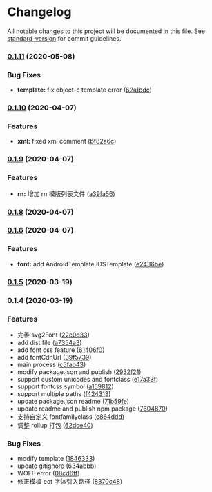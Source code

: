 # Changelog

All notable changes to this project will be documented in this file. See [standard-version](https://github.com/conventional-changelog/standard-version) for commit guidelines.

### [0.1.11](https://github.com/convertSvg/svg-to-fonts/compare/v0.1.10...v0.1.11) (2020-05-08)


### Bug Fixes

* **template:** fix object-c template error ([62a1bdc](https://github.com/convertSvg/svg-to-fonts/commit/62a1bdc3a694a9fd75a144dc0c16a9d52289eaa0))

### [0.1.10](https://github.com/convertSvg/svg-to-fonts/compare/v0.1.9...v0.1.10) (2020-04-07)


### Features

* **xml:** fixed xml comment ([bf82a6c](https://github.com/convertSvg/svg-to-fonts/commit/bf82a6c4635814bf4398a0daf12a90d203e01781))

### [0.1.9](https://github.com/convertSvg/svg-to-fonts/compare/v0.1.8...v0.1.9) (2020-04-07)


### Features

* **rn:** 增加 rn 模版列表文件 ([a39fa56](https://github.com/convertSvg/svg-to-fonts/commit/a39fa56269b43eba635bb0d8ea760b2dd0695fee))

### [0.1.8](https://github.com/convertSvg/svg-to-fonts/compare/v0.1.6...v0.1.8) (2020-04-07)

### [0.1.6](https://github.com/convertSvg/svg-to-fonts/compare/v0.1.5...v0.1.6) (2020-04-07)


### Features

* **font:** add AndroidTemplate iOSTemplate ([e2436be](https://github.com/convertSvg/svg-to-fonts/commit/e2436be99e20c336f019ffda3dab374a4f190891))

### [0.1.5](https://github.com/convertSvg/svg-to-fonts/compare/v0.1.4...v0.1.5) (2020-03-19)

### 0.1.4 (2020-03-19)


### Features

*  完善 svg2Font ([22c0d33](https://github.com/convertSvg/svg-to-fonts/commit/22c0d33df65ec15f0edb79731b2668cf0ec05bea))
* add dist file ([a7354a3](https://github.com/convertSvg/svg-to-fonts/commit/a7354a3ddf065722a55965503e241524b1e7193d))
* add font css feature ([61406f0](https://github.com/convertSvg/svg-to-fonts/commit/61406f07edf1c1e93a569a76cc5b97522e865e35))
* add fontCdnUrl ([39f5739](https://github.com/convertSvg/svg-to-fonts/commit/39f57390d00b1b70a605de1acb459c04ecebc543))
* main process ([c5fab43](https://github.com/convertSvg/svg-to-fonts/commit/c5fab431951b2452ff19480739d662afdf465658))
* modify package.json and publish ([2932f21](https://github.com/convertSvg/svg-to-fonts/commit/2932f2130c9af5587063805f57ee4177f1fe645a))
* support custom unicodes and fontclass ([e17a33f](https://github.com/convertSvg/svg-to-fonts/commit/e17a33f19705c708a45954d0f53c3dddf21fc9a6))
* support fontcss symbol ([a159812](https://github.com/convertSvg/svg-to-fonts/commit/a15981240219aec43edd6e858a996cb60bd998b1))
* support multiple paths ([f424313](https://github.com/convertSvg/svg-to-fonts/commit/f42431382faa825e2f64fd38b3a3c757b82df47a))
* update package.json readme ([71b59fe](https://github.com/convertSvg/svg-to-fonts/commit/71b59fef2830369de75fa45451e4cca1e374cb7d))
* update readme and publish npm package ([7604870](https://github.com/convertSvg/svg-to-fonts/commit/7604870fdfd937221265efe2ba2c59eedaa8c931))
* 支持自定义 fontfamilyclass ([c864ddd](https://github.com/convertSvg/svg-to-fonts/commit/c864ddddb141dc27d929d87e173b0af262405ac3))
* 调整 rollup 打包 ([62dce40](https://github.com/convertSvg/svg-to-fonts/commit/62dce409b571248eede5985e74eccf1f20238831))


### Bug Fixes

* modify template ([1846333](https://github.com/convertSvg/svg-to-fonts/commit/1846333fed4bcd702d80efba16927dd5c732dd9b))
* update gitignore ([634abbb](https://github.com/convertSvg/svg-to-fonts/commit/634abbb2388c12ecdf133684d65e69c084bd63eb))
* WOFF error ([08cd6ff](https://github.com/convertSvg/svg-to-fonts/commit/08cd6ff96d12b8858c35205f119379dcbab27bbd))
* 修正模板 eot 字体引入路径 ([8370c48](https://github.com/convertSvg/svg-to-fonts/commit/8370c4837fb3ab391d749e7a9cecd2f47830ad89))
